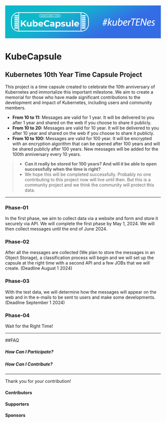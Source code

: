 ![Header](https://github.com/kubezy/KubeCapsule/blob/main/images/header.png)
# KubeCapsule
## Kubernetes 10th Year Time Capsule Project

This project is a time capsule created to celebrate the 10th anniversary of Kubernetes and immortalize this important milestone. We aim to create a memorial for those who have made significant contributions to the development and impact of Kubernetes, including users and community members.

- **From 10 to 11:** Messages are valid for 1 year. It will be delivered to you after 1 year and shared on the web if you choose to share it publicly.
- **From 10 to 20:** Messages are valid for 10 year. It will be delivered to you after 10 year and shared on the web if you choose to share it publicly.
- **From 10 to 100:** Messages are valid for 100 year. It will be encrypted with an encryption algorithm that can be opened after 100 years and will be shared publicly after 100 years. New messages will be added for the 100th anniversary every 10 years.

> - **Can it really be stored for 100 years? And will it be able to open successfully when the time is right?**
> - We hope this will be completed successfully. Probably no one contributing to this project now will live until then. But this is a community project and we think the community will protect this data.


------------

### Phase-01
In the first phase, we aim to collect data via a website and form and store it securely via API. We will complete the first phase by May 1, 2024. We will then collect messages until the end of June 2024.
### Phase-02
After all the messages are collected (We plan to store the messages in an Object Storage), a classification process will begin and we will set up the capsule at the right time with a second API and a few JOBs that we will create. (Deadline August 1 2024)
### Phase-03
With the test data, we will determine how the messages will appear on the web and in the e-mails to be sent to users and make some developments. (Deadline September 1 2024)
### Phase-04
Wait for the Right Time!

------------

##FAQ
##### How Can I Participate?

##### How Can I Contribute?

------------

Thank you for your contribution! 

#### Contributors
#### Supporters
#### Sponsors
